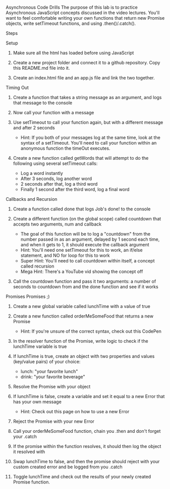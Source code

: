 Asynchronous Code Drills
The purpose of this lab is to practice Asynchronous JavaScript concepts discussed in the video lectures. You'll want to feel comfortable writing your own functions that return new Promise objects, write setTimeout functions, and using .then()/.catch().

Steps

Setup
1.  Make sure all the html has loaded before using JavaScript

2.  Create a new project folder and connect it to a github repository. Copy this README.md file into it.

3.  Create an index.html file and an app.js file and link the two together.

Timing Out
1.  Create a function that takes a string message as an argument, and logs that message to the console

2.  Now call your function with a message

3.  Use setTimeout to call your function again, but with a different message and after 2 seconds
    *   Hint: If you both of your messages log at the same time, look at the syntax of a setTimeout. You'll need to call your function within an anonymous function the timeOut executes.

4.  Create a new function called getWords that will attempt to do the following using several setTimeout calls:
    *   Log a word instantly
    *   After 3 seconds, log another word
    *   2 seconds after that, log a third word
    *   Finally 1 second after the third word, log a final word

Callbacks and Recursion
1.  Create a function called done that logs Job's done! to the console

2.  Create a different function (on the global scope) called countdown that accepts two arguments, num and callback
    *   The goal of this function will be to log a "countdown" from the number passed in as an argument, delayed by 1 second each time, and when it gets to 1, it should execute the callback argument
    *   Hint: You'll need one setTimeout for this to work, an if/else statement, and NO for loop for this to work
    *   Super Hint: You'll need to call countdown within itself, a concept called recursion
    *   Mega Hint: There's a YouTube vid showing the concept off

3.  Call the countdown function and pass it two arguments: a number of seconds to countdown from and the done function and see if it works

Promises Promises ;)
1.  Create a new global variable called lunchTime with a value of true

2.  Create a new function called orderMeSomeFood that returns a new Promise
    *   Hint: If you're unsure of the correct syntax, check out this CodePen

3.  In the resolver function of the Promise, write logic to check if the lunchTime variable is true

4.  If lunchTime is true, create an object with two properties and values (key/value pairs) of your choice:
    *   lunch: "your favorite lunch"
    *   drink: "your favorite beverage"

5.  Resolve the Promise with your object

6.  If lunchTime is false, create a variable and set it equal to a new Error that has your own message
    *   Hint: Check out this page on how to use a new Error

7.  Reject the Promise with your new Error

8.  Call your orderMeSomeFood function, chain you .then and don't forget your .catch

9.  If the promise within the function resolves, it should then log the object it resolved with

10. Swap lunchTime to false, and then the promise should reject with your custom created error and be logged from you .catch

11. Toggle lunchTime and check out the results of your newly created Promise function.
